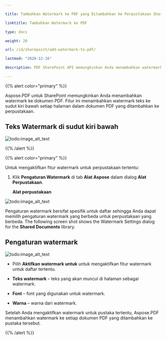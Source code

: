 ```yaml
---

title: Tambahkan Watermark ke PDF yang Ditambahkan ke Perpustakaan SharePoint

linktitle: Tambahkan Watermark ke PDF

type: docs

weight: 20

url: /id/sharepoint/add-watermark-to-pdf/

lastmod: "2020-12-16"

description: PDF SharePoint API memungkinkan Anda menambahkan watermark ke dokumen PDF yang ditambahkan ke perpustakaan.

---
```




{{% alert color="primary" %}}



Aspose.PDF untuk SharePoint memungkinkan Anda menambahkan watermark ke dokumen PDF. Fitur ini menambahkan watermark teks ke sudut kiri bawah setiap halaman dalam dokumen PDF yang ditambahkan ke perpustakaan.



## **Teks Watermark di sudut kiri bawah**



![todo:image_alt_text](add-watermark-to-pdf_1.jpg)



{{% /alert %}}



{{% alert color="primary" %}}



Untuk mengaktifkan fitur watermark untuk perpustakaan tertentu:



1. Klik **Pengaturan Watermark** di tab **Alat Aspose** dalam dialog **Alat Perpustakaan**.



   **Alat perpustakaan**



![todo:image_alt_text](add-watermark-to-pdf_2.jpg)



Pengaturan watermark bersifat spesifik untuk daftar sehingga Anda dapat memilih pengaturan watermark yang berbeda untuk perpustakaan yang berbeda. The following screen shot shows the Watermark Settings dialog for the **Shared Documents** library.

## **Pengaturan watermark**

![todo:image_alt_text](add-watermark-to-pdf_3.jpg)

- Pilih **Aktifkan watermark untuk** untuk mengaktifkan fitur watermark untuk daftar tertentu.

- **Teks watermark** – teks yang akan muncul di halaman sebagai watermark.

- **Font** – font yang digunakan untuk watermark.

- **Warna** – warna dari watermark.

Setelah Anda mengaktifkan watermark untuk pustaka tertentu, Aspose.PDF menambahkan watermark ke setiap dokumen PDF yang ditambahkan ke pustaka tersebut.

{{% /alert %}}